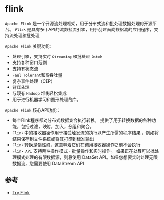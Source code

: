 # flink

`Apache Flink` 是一个开源流处理框架，用于分布式流和批处理数据处理的开源平台。 `Flink` 是具有多个API的流数据流引擎，用于创建面向数据流的应用程序，支持流处理和批处理


`Apache Flink` 关键功能:
* 处理引擎，支持实时 `Streaming` 和批处理 `Batch`
* 支持各种窗口范例
* 支持有状态流
* `Faul Tolerant`和高吞吐量
* 复杂事件处理（CEP）
* 背压处理
* 与现有 `Hadoop` 堆栈轻松集成
* 用于进行机器学习和图形处理的库。

`Apache Flink` 核心API功能：
* 每个Flink程序都对分布式数据集合执行转换。 提供了用于转换数据的各种功能，包括过滤，映射，加入，分组和聚合。
* `Flink` 中的接收器操作用于接受触发流的执行以产生所需的程序结果 ，例如将结果保存到文件系统或将其打印到标准输出
* `Flink` 转换是惰性的，这意味着它们在调用接收器操作之前不会执行
* `Flink API` 支持两种操作模式 - 批量操作和实时操作。 如果正在处理可以批处理模式处理的有限数据源，则将使用 DataSet  API。如果您想要实时处理无限数据流，您需要使用 DataStream  API

## 参考

- [Try Flink](https://nightlies.apache.org/flink/flink-docs-release-1.14/docs/try-flink/)



